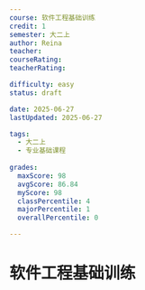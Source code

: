 ```yaml
---
course: 软件工程基础训练
credit: 1
semester: 大二上
author: Reina
teacher: 
courseRating: 
teacherRating: 

difficulty: easy
status: draft

date: 2025-06-27
lastUpdated: 2025-06-27

tags: 
  - 大二上
  - 专业基础课程
  
grades:
  maxScore: 98
  avgScore: 86.84
  myScore: 98
  classPercentile: 4
  majorPercentile: 1
  overallPercentile: 0

---
```



# 软件工程基础训练


